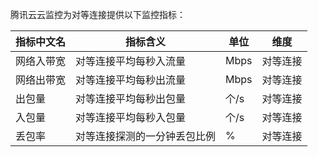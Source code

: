 腾讯云云监控为对等连接提供以下监控指标：

| 指标中文名 | 指标含义           | 单位   | 维度   |
| ----- | -------------- | ---- | ---- |
| 网络入带宽 | 对等连接平均每秒入流量    | Mbps | 对等连接 |
| 网络出带宽 | 对等连接平均每秒出流量    | Mbps | 对等连接 |
| 出包量   | 对等连接平均每秒出包量    | 个/s  | 对等连接 |
| 入包量   | 对等连接平均每秒入包量    | 个/s  | 对等连接 |
| 丢包率   | 对等连接探测的一分钟丢包比例 | %    | 对等连接 |

 <!--有关更多如何使用 对等连接 的监控指标内容，可参见云监控 API 中的 [读取对等连接监控指标接口]()。-->
